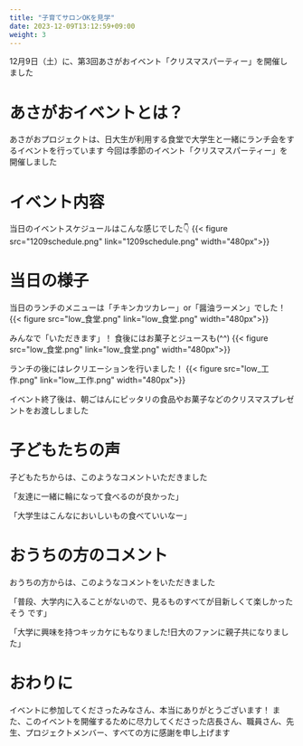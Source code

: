 ```yaml
---
title: "子育てサロンOKを見学"
date: 2023-12-09T13:12:59+09:00
weight: 3
---
```

12月9日（土）に、第3回あさがおイベント「クリスマスパーティー」を開催しました
<!--more-->
# あさがおイベントとは？
あさがおプロジェクトは、日大生が利用する食堂で大学生と一緒にランチ会をするイベントを行っています
今回は季節のイベント「クリスマスパーティー」を開催しました

# イベント内容
当日のイベントスケジュールはこんな感じでした👇
{{< figure src="1209schedule.png" link="1209schedule.png" width="480px">}}

# 当日の様子
当日のランチのメニューは「チキンカツカレー」or「醤油ラーメン」でした！
{{< figure src="low_食堂.png" link="low_食堂.png" width="480px">}}

みんなで「いただきます」！
食後にはお菓子とジュースも(^^)
{{< figure src="low_食堂.png" link="low_食堂.png" width="480px">}}

ランチの後にはレクリエーションを行いました！
{{< figure src="low_工作.png" link="low_工作.png" width="480px">}}

イベント終了後は、朝ごはんにピッタリの食品やお菓子などのクリスマスプレゼントをお渡ししました

# 子どもたちの声
子どもたちからは、このようなコメントいただきました

「友達に一緒に輪になって食べるのが良かった」

「大学生はこんなにおいしいもの食べていいなー」

# おうちの方のコメント
おうちの方からは、このようなコメントをいただきました

「普段、大学内に入ることがないので、見るものすべてが目新しくて楽しかったそう
です」

「大学に興味を持つキッカケにもなりました!日大のファンに親子共になりました」

# おわりに
イベントに参加してくださったみなさん、本当にありがとうございます！
また、このイベントを開催するために尽力してくださった店長さん、職員さん、先生、プロジェクトメンバー、すべての方に感謝を申し上げます